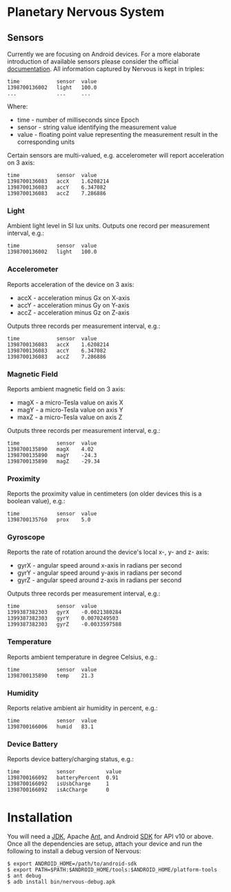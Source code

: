 # Planetary Nervous System

## Sensors

Currently we are focusing on Android devices. For a more elaborate introduction of available sensors please consider the official [documentation](http://developer.android.com/reference/android/hardware/SensorEvent.html). All information captured by Nervous is kept in triples:

    time            sensor  value
    1398700136002   light   100.0
    ...             ...     ...

Where:
* time - number of milliseconds since Epoch
* sensor - string value identifying the measurement value
* value - floating point value representing the measurement result in the corresponding units

Certain sensors are multi-valued, e.g. accelerometer will report acceleration on 3 axis:

    time            sensor  value
    1398700136083   accX    1.6208214
    1398700136083   accY    6.347082
    1398700136083   accZ    7.286886

### Light

Ambient light level in SI lux units. Outputs one record per measurement interval, e.g.:

    time            sensor  value
    1398700136002   light   100.0

### Accelerometer

Reports acceleration of the device on 3 axis:
* accX - acceleration minus Gx on X-axis
* accY - acceleration minus Gy on Y-axis
* accZ - acceleration minus Gz on Z-axis

Outputs three records per measurement interval, e.g.:

    time            sensor  value
    1398700136083   accX    1.6208214
    1398700136083   accY    6.347082
    1398700136083   accZ    7.286886

### Magnetic Field

Reports ambient magnetic field on 3 axis:
* magX - a micro-Tesla value on axis X
* magY - a micro-Tesla value on axis Y
* maxZ - a micro-Tesla value on axis Z

Outputs three records per measurement interval, e.g.:

    time            sensor  value
    1398700135890   magX    4.02
    1398700135890   magY    -24.3
    1398700135890   magZ    -29.34

### Proximity

Reports the proximity value in centimeters (on older devices this is a boolean value), e.g.:

    time            sensor  value
    1398700135760   prox    5.0

### Gyroscope

Reports the rate of rotation around the device's local x-, y- and z- axis:
* gyrX - angular speed around x-axis in radians per second
* gyrY - angular speed around y-axis in radians per second
* gyrZ - angular speed around z-axis in radians per second

Outputs three records per measurement interval, e.g.:

    time            sensor  value
    1399387382303   gyrX    -0.0021380284
    1399387382303   gyrY    0.0070249503
    1399387382303   gyrZ    -0.0033597588

### Temperature

Reports ambient temperature in degree Celsius, e.g.:

    time            sensor  value
    1398700135890   temp    21.3

### Humidity

Reports relative ambient air humidity in percent, e.g.:

    time            sensor  value
    1398700166006   humid   83.1

### Device Battery

Reports device battery/charging status, e.g.:

    time            sensor          value
    1398700166092   batteryPercent  0.91
    1398700166092   isUsbCharge     1
    1398700166092   isAcCharge      0

# Installation

You will need a [JDK](http://www.oracle.com/technetwork/java/javase/downloads/index.htm), Apache [Ant](http://ant.apache.org/bindownload.cgi), and Android [SDK](http://developer.android.com/sdk/index.html) for API v10 or above. Once all the dependencies are setup, attach your device and run the following to install a debug version of Nervous:

    $ export ANDROID_HOME=/path/to/android-sdk
    $ export PATH=$PATH:$ANDROID_HOME/tools:$ANDROID_HOME/platform-tools
    $ ant debug
    $ adb install bin/nervous-debug.apk
